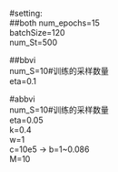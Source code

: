 #setting:  
##both
num_epochs=15  
batchSize=120  
num_St=500  

  
##bbvi  
num_S=10#训练的采样数量  
eta=0.1  
  

#abbvi  
num_S=10#训练的采样数量  
eta=0.05  
k=0.4  
w=1  
c=10e5 -> b=1~0.086  
M=10  

